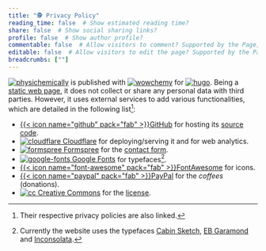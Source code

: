 ```yaml
---
title: "🕵️ Privacy Policy"
reading_time: false  # Show estimated reading time?
share: false  # Show social sharing links?
profile: false  # Show author profile?
commentable: false  # Allow visitors to comment? Supported by the Page, Post, and Docs content types.
editable: false  # Allow visitors to edit the page? Supported by the Page, Post, and Docs content types.
breadcrumbs: [""]
---
```


[<img draggable="false" class="icon" alt="physichemically" src="/icon/logo-physichemically.svg">](/) is published with [<img draggable="false" class="icon" alt="wowchemy" src="/icon/wowchemy.svg">](https://wowchemy.com/) for [<img draggable="false" class="icon" alt="hugo" src="/icon/hugo.svg">](https://gohugo.io). Being a [static web page](https://en.wikipedia.org/wiki/Static_web_page), it does not collect or share any personal data with third parties. However, it uses external services to add various functionalities, which are detailed in the following list[^1]:

[^1]: Their respective privacy policies are also linked.

- [{{< icon name="github" pack="fab" >}}GitHub](https://docs.github.com/en/github/site-policy/github-privacy-statement) for hosting its [source code](https://github.com/rodrigoalcarazdelaosa/fisiquimicamente).
- [<img draggable="false" class="icon" alt="cloudflare" src="/icon/cloudflare.svg"> Cloudflare](https://www.cloudflare.com/es-es/privacypolicy/) for deploying/serving it and for web analytics.
- [<img draggable="false" class="icon" alt="formspree" src="/icon/formspree.svg"> Formspree](https://formspree.io/legal/privacy-policy/) for the [contact form](/#contact).
- [<img draggable="false" class="icon" alt="google-fonts" src="/icon/google-fonts.svg"> Google Fonts](https://policies.google.com/privacy) for typefaces[^2].
- [{{< icon name="font-awesome" pack="fab" >}}FontAwesome](https://fontawesome.com/privacy) for icons.
- [{{< icon name="paypal" pack="fab" >}}PayPal](https://www.paypal.com/es/webapps/mpp/ua/privacy-full) for the *coffees* (donations).
- [<img draggable="false" class="icon" alt="cc" src="/icon/cc.svg"> Creative Commons](https://creativecommons.org/privacy/) for the [license](/license).

[^2]: Currently the website uses the typefaces [Cabin Sketch](https://fonts.google.com/specimen/Cabin+Sketch), [EB Garamond](https://fonts.google.com/specimen/EB+Garamond) and [Inconsolata](https://fonts.google.com/specimen/Inconsolata).

[^3]: In order to cover the costs of the website related to domain and hosting.